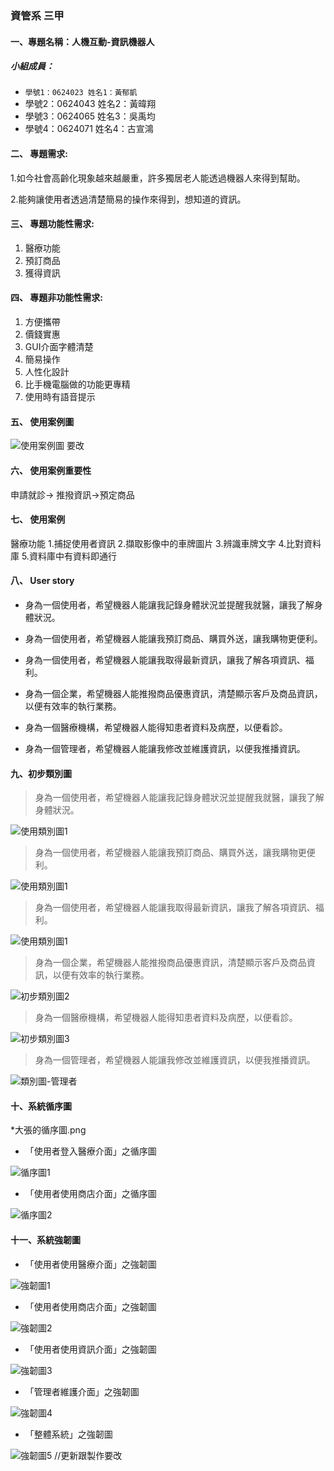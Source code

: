 ### 資管系 三甲

#### 一、專題名稱：人機互動-資訊機器人

##### 小組成員：
* `學號1：0624023 姓名1：黃郁凱`
* 學號2：0624043 姓名2：黃暐翔
* 學號3：0624065 姓名3：吳禹均
* 學號4：0624071 姓名4：古宣鴻

#### 二、	專題需求:

1.如今社會高齡化現象越來越嚴重，許多獨居老人能透過機器人來得到幫助。

2.能夠讓使用者透過清楚簡易的操作來得到，想知道的資訊。

#### 三、	專題功能性需求:

1.	醫療功能
2.	預訂商品
3.	獲得資訊
	
#### 四、	專題非功能性需求:

1.	方便攜帶
2.	價錢實惠
3.	GUI介面字體清楚
4.	簡易操作
5.	人性化設計
6.	比手機電腦做的功能更專精
7.	使用時有語音提示

#### 五、	使用案例圖

![使用案例圖](使用案例圖.png "使用案例圖") 要改

#### 六、	使用案例重要性

申請就診-> 推撥資訊->預定商品

#### 七、	使用案例

醫療功能
1.捕捉使用者資訊
2.擷取影像中的車牌圖片
3.辨識車牌文字
4.比對資料庫
5.資料庫中有資料即通行


#### 八、	User story

* 身為一個使用者，希望機器人能讓我記錄身體狀況並提醒我就醫，讓我了解身體狀況。

* 身為一個使用者，希望機器人能讓我預訂商品、購買外送，讓我購物更便利。

* 身為一個使用者，希望機器人能讓我取得最新資訊，讓我了解各項資訊、福利。

* 身為一個企業，希望機器人能推撥商品優惠資訊，清楚顯示客戶及商品資訊，以便有效率的執行業務。

* 身為一個醫療機構，希望機器人能得知患者資料及病歷，以便看診。

* 身為一個管理者，希望機器人能讓我修改並維護資訊，以便我推播資訊。

#### 九、初步類別圖
> 身為一個使用者，希望機器人能讓我記錄身體狀況並提醒我就醫，讓我了解身體狀況。

![使用類別圖1](使用類別圖1.png "使用類別圖1")

> 身為一個使用者，希望機器人能讓我預訂商品、購買外送，讓我購物更便利。

![使用類別圖1](使用類別圖1.png "使用類別圖1")

> 身為一個使用者，希望機器人能讓我取得最新資訊，讓我了解各項資訊、福利。

![使用類別圖1](使用類別圖1.png "使用類別圖1")

> 身為一個企業，希望機器人能推撥商品優惠資訊，清楚顯示客戶及商品資訊，以便有效率的執行業務。

![初步類別圖2](初步類別圖2.png "初步類別圖2")

> 身為一個醫療機構，希望機器人能得知患者資料及病歷，以便看診。

![初步類別圖3](初步類別圖3.png "初步類別圖3")

> 身為一個管理者，希望機器人能讓我修改並維護資訊，以便我推播資訊。

![類別圖-管理者](類別圖-管理者.png "類別圖-管理者")

#### 十、系統循序圖

*大張的循序圖.png

* 「使用者登入醫療介面」之循序圖

![循序圖1](循序圖1.png "循序圖1")

* 「使用者使用商店介面」之循序圖

![循序圖2](循序圖2.png "循序圖2")

#### 十一、系統強韌圖

* 「使用者使用醫療介面」之強韌圖

![強韌圖1](強韌圖1.png "強韌圖1")

* 「使用者使用商店介面」之強韌圖

![強韌圖2](強韌圖2.png "強韌圖2")

* 「使用者使用資訊介面」之強韌圖

![強韌圖3](強韌圖3.png "強韌圖3")

* 「管理者維護介面」之強韌圖

![強韌圖4](強韌圖4.png "強韌圖4")

* 「整體系統」之強韌圖

![強韌圖5](強韌圖5.png "強韌圖5")   //更新跟製作要改
